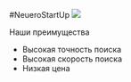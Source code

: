 #NeueroStartUp
![](https://)

Наши преимущества
* Высокая точность поиска
* Высокая скорость поиска
* Низкая цена